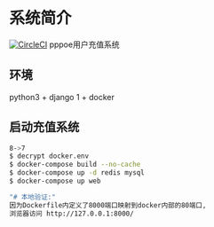 # 系统简介

[![CircleCI](https://circleci.com/gh/zeroleo12345/restful_server.svg?style=svg)](https://circleci.com/gh/zeroleo12345/restful_server)
pppoe用户充值系统

## 环境
python3 + django 1 + docker

## 启动充值系统

```bash
8->7
$ decrypt docker.env
$ docker-compose build --no-cache
$ docker-compose up -d redis mysql
$ docker-compose up web

"# 本地验证:"
因为Dockerfile内定义了8000端口映射到docker内部的80端口,
浏览器访问 http://127.0.0.1:8000/
```
